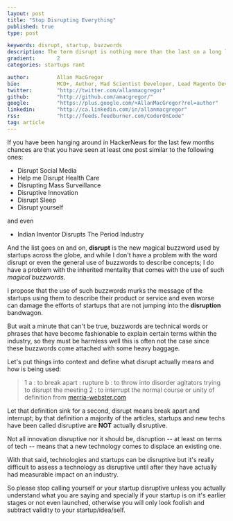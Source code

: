 ```yaml
---
layout: post
title: "Stop Disrupting Everything"
published: true
type: post

keywords: disrupt, startup, buzzwords
description: The term disrupt is nothing more than the last on a long list of buzzwords that poison the start up scene.
gradient: 		2
categories: startups rant

author: 		Allan MacGregor
bio: 			MCD+, Author, Mad Scientist Developer, Lead Magento Developer @demacmedia.
twitter: 		"http://twitter.com/allanmacgregor"
github: 		"http://github.com/amacgregor/"
google: 		"https://plus.google.com/+AllanMacGregor?rel=author"
linkedin: 		"http://ca.linkedin.com/in/allanmacgregor"
rss: 			"http://feeds.feedburner.com/CoderOnCode"
tag: article
---
```


If you have been hanging around in HackerNews for the last few months chances are that you have seen at least one post similar to the following ones:

- Disrupt Social Media
- Help me Disrupt Health Care
- Disrupting Mass Surveillance
- Disruptive Innovation
- Disrupt Sleep
- Disrupt yourself



and even
- Indian Inventor Disrupts The Period Industry

And the list goes on and on, **disrupt** is the new magical buzzword used by startups across the globe, and while I don't have a problem with the word disrupt or even the general use of buzzwords to describe concepts; I do have a problem with the inherited mentality that comes with the use of such _magical buzzwords_.

I propose that the use of such buzzwords murks the message of the startups using them to describe their product or service and even worse can damage the efforts of startups that are not jumping into the **disruption** bandwagon.

But wait a minute that can't be true, buzzwords are technical words or phrases that have become fashionable to explain certain terms within the industry, so they must be harmless well this is often not the case since these buzzwords come attached with some heavy baggage.

Let's put things into context and define what disrupt actually means and how is being used:

> 1
> 	a : to break apart : rupture
> 	b : to throw into disorder agitators trying to disrupt the meeting
> 2
>	: to interrupt the normal course or unity of
> definition from [merria-webster.com](http://www.merriam-webster.com/dictionary/disrupt)

Let that definition sink for a second, disrupt means break apart and interrupt; by that definition a majority of the articles, startups and new techs have been called disruptive are **NOT** actually disruptive.

Not all innovation disruptive nor it should be, disruption -- at least on terms of tech -- means that a new technology comes to displace an existing one.

With that said, technologies and startups can be disruptive but it's really difficult to assess a technology as disruptive until after they have actually had measurable impact on an industry.

So please stop calling yourself or your startup disruptive unless you actually understand what you are saying and specially if your startup is on it's earlier stages or not even launched, otherwise you will only look foolish and subtract validity to your startup/idea/self.
